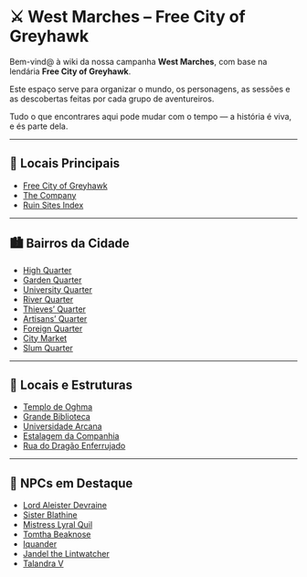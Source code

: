 # ⚔️ West Marches – Free City of Greyhawk

Bem-vind@ à wiki da nossa campanha **West Marches**, com base na lendária **Free City of Greyhawk**.

Este espaço serve para organizar o mundo, os personagens, as sessões e as descobertas feitas por cada grupo de aventureiros.

Tudo o que encontrares aqui pode mudar com o tempo — a história é viva, e és parte dela.

---

## 🌆 Locais Principais

- [Free City of Greyhawk](mapa_da_cidade_de_greyhawk.md)
- [The Company](the_company.md)
- [Ruin Sites Index](ruin_sites_index.md)

---

## 🏙️ Bairros da Cidade

- [High Quarter](high_quarter.md)
- [Garden Quarter](garden_quarter.md)
- [University Quarter](university_quarter.md)
- [River Quarter](river_quarter.md)
- [Thieves’ Quarter](thieves_quarter.md)
- [Artisans’ Quarter](artisans_quarter.md)
- [Foreign Quarter](foreign_quarter.md)
- [City Market](city_market.md)
- [Slum Quarter](slum_quarter.md)

---

## 🛐 Locais e Estruturas

- [Templo de Oghma](templo_de_oghma.md)
- [Grande Biblioteca](grande_biblioteca.md)
- [Universidade Arcana](universidade_arcana.md)
- [Estalagem da Companhia](estalagem_da_companhia.md)
- [Rua do Dragão Enferrujado](rua_do_dragao_enferrujado.md)

---

## 👥 NPCs em Destaque

- [Lord Aleister Devraine](lord_aleister_devraine.md)
- [Sister Blathine](sister_blathine.md)
- [Mistress Lyral Quil](mistress_lyral_quil.md)
- [Tomtha Beaknose](tomtha_beaknose.md)
- [Iquander](iquander.md)
- [Jandel the Lintwatcher](jandel_the_lintwatcher.md)
- [Talandra V](talandra_v.md)